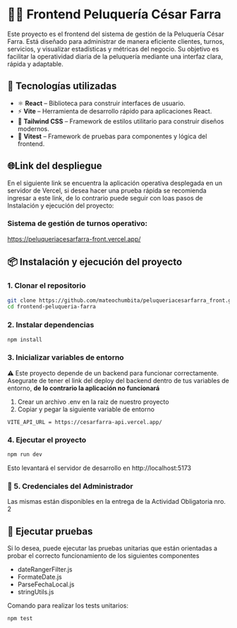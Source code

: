 # 💇‍♂️ Frontend Peluquería César Farra

Este proyecto es el frontend del sistema de gestión de la Peluquería César Farra. Está diseñado para administrar de manera eficiente clientes, turnos, servicios, y visualizar estadísticas y métricas del negocio. Su objetivo es facilitar la operatividad diaria de la peluquería mediante una interfaz clara, rápida y adaptable.

## 🚀 Tecnologías utilizadas

- ⚛️ **React** – Biblioteca para construir interfaces de usuario.
- ⚡ **Vite** – Herramienta de desarrollo rápido para aplicaciones React.
- 🎨 **Tailwind CSS** – Framework de estilos utilitario para construir diseños modernos.
- 🧪 **Vitest** – Framework de pruebas para componentes y lógica del frontend.

## 🌐Link del despliegue 
En el siguiente link se encuentra la aplicación operativa desplegada en un servidor de Vercel, si desea hacer una prueba rápida se recomienda ingresar a este link, de lo contrario puede seguir con loas pasos de Instalación y ejecución del proyecto:

### Sistema de gestión de turnos operativo:
<https://peluqueriacesarfarra-front.vercel.app/>

## 📦 Instalación y ejecución del proyecto

### 1. Clonar el repositorio

```bash
git clone https://github.com/mateochumbita/peluqueriacesarfarra_front.git
cd frontend-peluqueria-farra
```
### 2. Instalar dependencias
```bash
npm install

```
### 3. Inicializar variables de entorno
⚠️ Este proyecto depende de un backend para funcionar correctamente.
Asegurate de tener el link del deploy del backend dentro de tus variables de entorno, **de lo contrario la aplicación no funcionará**
1. Crear un archivo .env en la raiz de nuestro proyecto
2. Copiar y pegar la siguiente variable de entorno
   
```env
VITE_API_URL = https://cesarfarra-api.vercel.app/
```


### 4. Ejecutar el proyecto
```bash
npm run dev

```
Esto levantará el servidor de desarrollo en http://localhost:5173

### 🔐 5. Credenciales del Administrador
Las mismas están disponibles en la entrega de la Actividad Obligatoria nro. 2


## 🧪 Ejecutar pruebas
Si lo desea, puede ejecutar las pruebas unitarias que están orientadas a probar el correcto funcionamiento de los siguientes componentes 
- dateRangerFilter.js
- FormateDate.js
- ParseFechaLocal.js
- stringUtils.js


Comando para realizar los tests unitarios:

```bash
npm test

```


